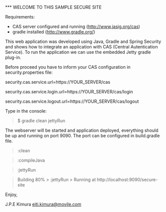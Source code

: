 *** WELCOME TO THIS SAMPLE SECURE SITE

Requirements:
  - CAS server configured and running (http://www.jasig.org/cas)
  - gradle installed (http://www.gradle.org/)

This web application was developed using Java, Gradle and Spring Security and shows how to integrate an application with CAS (Central Autentication Service). 
To run the application we can use the embedded Jetty gradle plug-in.

Before proceed you have to inform your CAS configuration in security.properties file:

security.cas.service.url=https://YOUR_SERVER/cas

security.cas.service.login.url=https://YOUR_SERVER/cas/login

security.cas.service.logout.url=https://YOUR_SERVER/cas/logout

Type in the console:

>$ gradle clean jettyRun

The webserver will be started and application deployed, everything should be up and running on port 9090. The port can be configured in build.gradle file.

 > :clean

 > :compileJava 

 > :jettyRun 

 > Building 80% > :jettyRun > Running at http://localhost:9090/secure-site

Enjoy,

J.P.E Kimura
eiti.kimura@movile.com
